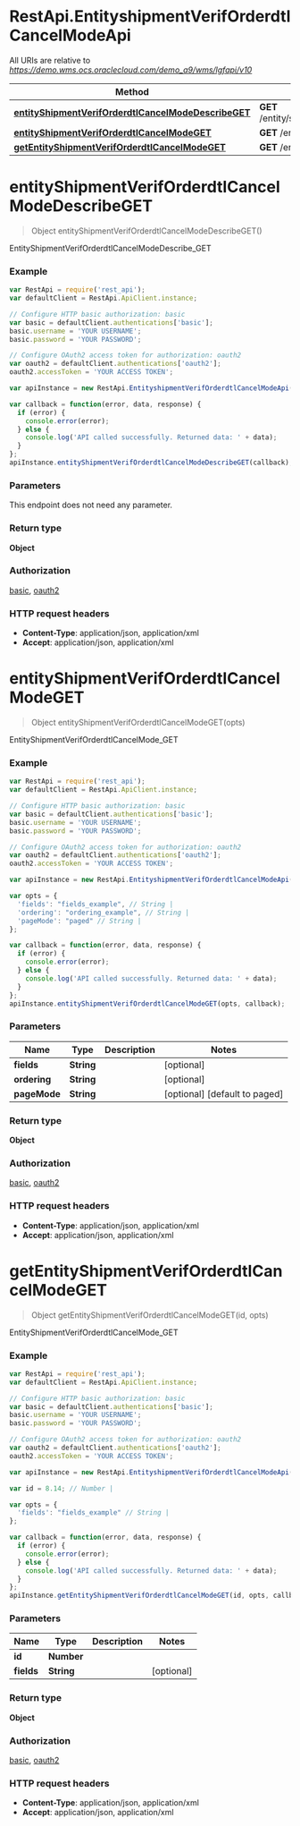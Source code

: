 # RestApi.EntityshipmentVerifOrderdtlCancelModeApi

All URIs are relative to *https://demo.wms.ocs.oraclecloud.com/demo_a9/wms/lgfapi/v10*

Method | HTTP request | Description
------------- | ------------- | -------------
[**entityShipmentVerifOrderdtlCancelModeDescribeGET**](EntityshipmentVerifOrderdtlCancelModeApi.md#entityShipmentVerifOrderdtlCancelModeDescribeGET) | **GET** /entity/shipment_verif_orderdtl_cancel_mode/describe | EntityShipmentVerifOrderdtlCancelModeDescribe_GET
[**entityShipmentVerifOrderdtlCancelModeGET**](EntityshipmentVerifOrderdtlCancelModeApi.md#entityShipmentVerifOrderdtlCancelModeGET) | **GET** /entity/shipment_verif_orderdtl_cancel_mode | EntityShipmentVerifOrderdtlCancelMode_GET
[**getEntityShipmentVerifOrderdtlCancelModeGET**](EntityshipmentVerifOrderdtlCancelModeApi.md#getEntityShipmentVerifOrderdtlCancelModeGET) | **GET** /entity/shipment_verif_orderdtl_cancel_mode/{id} | EntityShipmentVerifOrderdtlCancelMode_GET


<a name="entityShipmentVerifOrderdtlCancelModeDescribeGET"></a>
# **entityShipmentVerifOrderdtlCancelModeDescribeGET**
> Object entityShipmentVerifOrderdtlCancelModeDescribeGET()

EntityShipmentVerifOrderdtlCancelModeDescribe_GET



### Example
```javascript
var RestApi = require('rest_api');
var defaultClient = RestApi.ApiClient.instance;

// Configure HTTP basic authorization: basic
var basic = defaultClient.authentications['basic'];
basic.username = 'YOUR USERNAME';
basic.password = 'YOUR PASSWORD';

// Configure OAuth2 access token for authorization: oauth2
var oauth2 = defaultClient.authentications['oauth2'];
oauth2.accessToken = 'YOUR ACCESS TOKEN';

var apiInstance = new RestApi.EntityshipmentVerifOrderdtlCancelModeApi();

var callback = function(error, data, response) {
  if (error) {
    console.error(error);
  } else {
    console.log('API called successfully. Returned data: ' + data);
  }
};
apiInstance.entityShipmentVerifOrderdtlCancelModeDescribeGET(callback);
```

### Parameters
This endpoint does not need any parameter.

### Return type

**Object**

### Authorization

[basic](../README.md#basic), [oauth2](../README.md#oauth2)

### HTTP request headers

 - **Content-Type**: application/json, application/xml
 - **Accept**: application/json, application/xml

<a name="entityShipmentVerifOrderdtlCancelModeGET"></a>
# **entityShipmentVerifOrderdtlCancelModeGET**
> Object entityShipmentVerifOrderdtlCancelModeGET(opts)

EntityShipmentVerifOrderdtlCancelMode_GET



### Example
```javascript
var RestApi = require('rest_api');
var defaultClient = RestApi.ApiClient.instance;

// Configure HTTP basic authorization: basic
var basic = defaultClient.authentications['basic'];
basic.username = 'YOUR USERNAME';
basic.password = 'YOUR PASSWORD';

// Configure OAuth2 access token for authorization: oauth2
var oauth2 = defaultClient.authentications['oauth2'];
oauth2.accessToken = 'YOUR ACCESS TOKEN';

var apiInstance = new RestApi.EntityshipmentVerifOrderdtlCancelModeApi();

var opts = { 
  'fields': "fields_example", // String | 
  'ordering': "ordering_example", // String | 
  'pageMode': "paged" // String | 
};

var callback = function(error, data, response) {
  if (error) {
    console.error(error);
  } else {
    console.log('API called successfully. Returned data: ' + data);
  }
};
apiInstance.entityShipmentVerifOrderdtlCancelModeGET(opts, callback);
```

### Parameters

Name | Type | Description  | Notes
------------- | ------------- | ------------- | -------------
 **fields** | **String**|  | [optional] 
 **ordering** | **String**|  | [optional] 
 **pageMode** | **String**|  | [optional] [default to paged]

### Return type

**Object**

### Authorization

[basic](../README.md#basic), [oauth2](../README.md#oauth2)

### HTTP request headers

 - **Content-Type**: application/json, application/xml
 - **Accept**: application/json, application/xml

<a name="getEntityShipmentVerifOrderdtlCancelModeGET"></a>
# **getEntityShipmentVerifOrderdtlCancelModeGET**
> Object getEntityShipmentVerifOrderdtlCancelModeGET(id, opts)

EntityShipmentVerifOrderdtlCancelMode_GET



### Example
```javascript
var RestApi = require('rest_api');
var defaultClient = RestApi.ApiClient.instance;

// Configure HTTP basic authorization: basic
var basic = defaultClient.authentications['basic'];
basic.username = 'YOUR USERNAME';
basic.password = 'YOUR PASSWORD';

// Configure OAuth2 access token for authorization: oauth2
var oauth2 = defaultClient.authentications['oauth2'];
oauth2.accessToken = 'YOUR ACCESS TOKEN';

var apiInstance = new RestApi.EntityshipmentVerifOrderdtlCancelModeApi();

var id = 8.14; // Number | 

var opts = { 
  'fields': "fields_example" // String | 
};

var callback = function(error, data, response) {
  if (error) {
    console.error(error);
  } else {
    console.log('API called successfully. Returned data: ' + data);
  }
};
apiInstance.getEntityShipmentVerifOrderdtlCancelModeGET(id, opts, callback);
```

### Parameters

Name | Type | Description  | Notes
------------- | ------------- | ------------- | -------------
 **id** | **Number**|  | 
 **fields** | **String**|  | [optional] 

### Return type

**Object**

### Authorization

[basic](../README.md#basic), [oauth2](../README.md#oauth2)

### HTTP request headers

 - **Content-Type**: application/json, application/xml
 - **Accept**: application/json, application/xml

